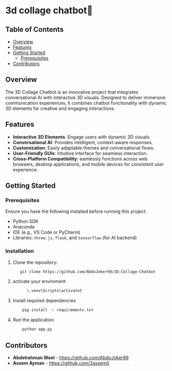 # 3d collage chatbot🤖

## Table of Contents
- [Overview](#overview)
- [Features](#features)
- [Getting Started](#getting-started)
  - [Prerequisites](#prerequisites)
- [Contributors](#contributors)

## Overview
The 3D Collage Chatbot is an innovative project that integrates conversational AI with interactive 3D visuals. Designed to deliver immersive communication experiences, it combines chatbot functionality with dynamic 3D elements for creative and engaging interactions.

## Features
- **Interactive 3D Elements** :Engage users with dynamic 3D visuals.
- **Conversational AI**: Provides intelligent, context-aware responses.
- **Customization**: Easily adaptable themes and conversational flows.
- **User-Friendly GUIs**: Intuitive interface for seamless interaction.
- **Cross-Platform Compatibility**: eamlessly functions across web browsers, desktop applications, and mobile devices for consistent user experience.
  
## Getting Started

### Prerequisites
Ensure you have the following installed before running this project:
- Python SDK
- Anaconda
- IDE (e.g., VS Code or PyCharm)
- Libraries: `three.js`, `flask`, and `tensorflow` (for AI backend)

### Installation
1. Clone the repository:
   ```bash
      git clone https://github.com/AbdoJoker99/3D-Collage-Chatbot
      ```
2. activate your  enviroment
   ```bash
         \.venv\Scripts\activatet
      ```
3. Install required dependencies
   ```bash
       pip install -r requirements.txt
      ```
4. Run the application
   ```bash
       python app.py
      ```

## Contributors

- **Abdelrahman Wael** - https://github.com/AbdoJoker99
- **Assem Ayman** - https://github.com/3assem0
  
